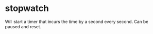 # stopwatch
Will start a timer that incurs the time by a second every second. Can be paused and reset.
